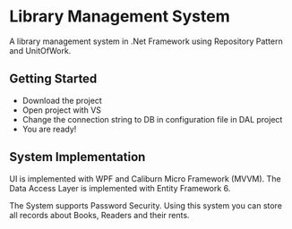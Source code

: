 # Library Management System
A library management system in .Net Framework using Repository Pattern and UnitOfWork.

## Getting Started

- Download the project
- Open project with VS
- Change the connection string to DB in configuration file in DAL project
- You are ready!
	
## System Implementation

UI is implemented with WPF and Caliburn Micro Framework (MVVM). The Data Access Layer is implemented with Entity Framework 6. 

The System supports Password Security. Using this system you can store all records about Books, Readers and their rents.
